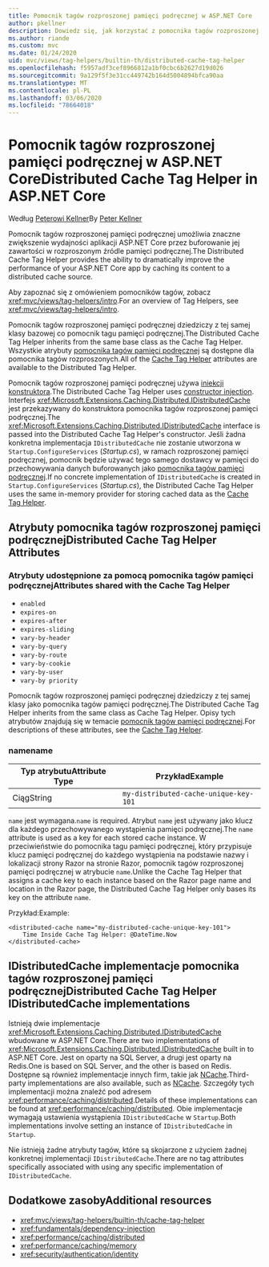 ```yaml
---
title: Pomocnik tagów rozproszonej pamięci podręcznej w ASP.NET Core
author: pkellner
description: Dowiedz się, jak korzystać z pomocnika tagów rozproszonej pamięci podręcznej.
ms.author: riande
ms.custom: mvc
ms.date: 01/24/2020
uid: mvc/views/tag-helpers/builtin-th/distributed-cache-tag-helper
ms.openlocfilehash: f5957adf3cef8966812a1bf0cbc6b2627d19d026
ms.sourcegitcommit: 9a129f5f3e31cc449742b164d5004894bfca90aa
ms.translationtype: MT
ms.contentlocale: pl-PL
ms.lasthandoff: 03/06/2020
ms.locfileid: "78664018"
---
```

# <a name="distributed-cache-tag-helper-in-aspnet-core"></a><span data-ttu-id="bcffc-103">Pomocnik tagów rozproszonej pamięci podręcznej w ASP.NET Core</span><span class="sxs-lookup"><span data-stu-id="bcffc-103">Distributed Cache Tag Helper in ASP.NET Core</span></span>

<span data-ttu-id="bcffc-104">Według [Peterowi Kellner](https://peterkellner.net)</span><span class="sxs-lookup"><span data-stu-id="bcffc-104">By [Peter Kellner](https://peterkellner.net)</span></span>

<span data-ttu-id="bcffc-105">Pomocnik tagów rozproszonej pamięci podręcznej umożliwia znaczne zwiększenie wydajności aplikacji ASP.NET Core przez buforowanie jej zawartości w rozproszonym źródle pamięci podręcznej.</span><span class="sxs-lookup"><span data-stu-id="bcffc-105">The Distributed Cache Tag Helper provides the ability to dramatically improve the performance of your ASP.NET Core app by caching its content to a distributed cache source.</span></span>

<span data-ttu-id="bcffc-106">Aby zapoznać się z omówieniem pomocników tagów, zobacz <xref:mvc/views/tag-helpers/intro>.</span><span class="sxs-lookup"><span data-stu-id="bcffc-106">For an overview of Tag Helpers, see <xref:mvc/views/tag-helpers/intro>.</span></span>

<span data-ttu-id="bcffc-107">Pomocnik tagów rozproszonej pamięci podręcznej dziedziczy z tej samej klasy bazowej co pomocnik tagu pamięci podręcznej.</span><span class="sxs-lookup"><span data-stu-id="bcffc-107">The Distributed Cache Tag Helper inherits from the same base class as the Cache Tag Helper.</span></span> <span data-ttu-id="bcffc-108">Wszystkie atrybuty [pomocnika tagów pamięci podręcznej](xref:mvc/views/tag-helpers/builtin-th/cache-tag-helper) są dostępne dla pomocnika tagów rozproszonych.</span><span class="sxs-lookup"><span data-stu-id="bcffc-108">All of the [Cache Tag Helper](xref:mvc/views/tag-helpers/builtin-th/cache-tag-helper) attributes are available to the Distributed Tag Helper.</span></span>

<span data-ttu-id="bcffc-109">Pomocnik tagów rozproszonej pamięci podręcznej używa [iniekcji konstruktora](xref:fundamentals/dependency-injection#constructor-injection-behavior).</span><span class="sxs-lookup"><span data-stu-id="bcffc-109">The Distributed Cache Tag Helper uses [constructor injection](xref:fundamentals/dependency-injection#constructor-injection-behavior).</span></span> <span data-ttu-id="bcffc-110">Interfejs <xref:Microsoft.Extensions.Caching.Distributed.IDistributedCache> jest przekazywany do konstruktora pomocnika tagów rozproszonej pamięci podręcznej.</span><span class="sxs-lookup"><span data-stu-id="bcffc-110">The <xref:Microsoft.Extensions.Caching.Distributed.IDistributedCache> interface is passed into the Distributed Cache Tag Helper's constructor.</span></span> <span data-ttu-id="bcffc-111">Jeśli żadna konkretna implementacja `IDistributedCache` nie zostanie utworzona w `Startup.ConfigureServices` (*Startup.cs*), w ramach rozproszonej pamięci podręcznej, pomocnik będzie używać tego samego dostawcy w pamięci do przechowywania danych buforowanych jako [pomocnika tagów pamięci podręcznej](xref:mvc/views/tag-helpers/builtin-th/cache-tag-helper).</span><span class="sxs-lookup"><span data-stu-id="bcffc-111">If no concrete implementation of `IDistributedCache` is created in `Startup.ConfigureServices` (*Startup.cs*), the Distributed Cache Tag Helper uses the same in-memory provider for storing cached data as the [Cache Tag Helper](xref:mvc/views/tag-helpers/builtin-th/cache-tag-helper).</span></span>

## <a name="distributed-cache-tag-helper-attributes"></a><span data-ttu-id="bcffc-112">Atrybuty pomocnika tagów rozproszonej pamięci podręcznej</span><span class="sxs-lookup"><span data-stu-id="bcffc-112">Distributed Cache Tag Helper Attributes</span></span>

### <a name="attributes-shared-with-the-cache-tag-helper"></a><span data-ttu-id="bcffc-113">Atrybuty udostępnione za pomocą pomocnika tagów pamięci podręcznej</span><span class="sxs-lookup"><span data-stu-id="bcffc-113">Attributes shared with the Cache Tag Helper</span></span>

* `enabled`
* `expires-on`
* `expires-after`
* `expires-sliding`
* `vary-by-header`
* `vary-by-query`
* `vary-by-route`
* `vary-by-cookie`
* `vary-by-user`
* `vary-by priority`

<span data-ttu-id="bcffc-114">Pomocnik tagów rozproszonej pamięci podręcznej dziedziczy z tej samej klasy jako pomocnika tagów pamięci podręcznej.</span><span class="sxs-lookup"><span data-stu-id="bcffc-114">The Distributed Cache Tag Helper inherits from the same class as Cache Tag Helper.</span></span> <span data-ttu-id="bcffc-115">Opisy tych atrybutów znajdują się w temacie [pomocnik tagów pamięci podręcznej](xref:mvc/views/tag-helpers/builtin-th/cache-tag-helper).</span><span class="sxs-lookup"><span data-stu-id="bcffc-115">For descriptions of these attributes, see the [Cache Tag Helper](xref:mvc/views/tag-helpers/builtin-th/cache-tag-helper).</span></span>

### <a name="name"></a><span data-ttu-id="bcffc-116">name</span><span class="sxs-lookup"><span data-stu-id="bcffc-116">name</span></span>

| <span data-ttu-id="bcffc-117">Typ atrybutu</span><span class="sxs-lookup"><span data-stu-id="bcffc-117">Attribute Type</span></span> | <span data-ttu-id="bcffc-118">Przykład</span><span class="sxs-lookup"><span data-stu-id="bcffc-118">Example</span></span>                               |
| -------------- | ------------------------------------- |
| <span data-ttu-id="bcffc-119">Ciąg</span><span class="sxs-lookup"><span data-stu-id="bcffc-119">String</span></span>         | `my-distributed-cache-unique-key-101` |

<span data-ttu-id="bcffc-120">`name` jest wymagana.</span><span class="sxs-lookup"><span data-stu-id="bcffc-120">`name` is required.</span></span> <span data-ttu-id="bcffc-121">Atrybut `name` jest używany jako klucz dla każdego przechowywanego wystąpienia pamięci podręcznej.</span><span class="sxs-lookup"><span data-stu-id="bcffc-121">The `name` attribute is used as a key for each stored cache instance.</span></span> <span data-ttu-id="bcffc-122">W przeciwieństwie do pomocnika tagu pamięci podręcznej, który przypisuje klucz pamięci podręcznej do każdego wystąpienia na podstawie nazwy i lokalizacji strony Razor na stronie Razor, pomocnik tagów rozproszonej pamięci podręcznej w atrybucie `name`.</span><span class="sxs-lookup"><span data-stu-id="bcffc-122">Unlike the Cache Tag Helper that assigns a cache key to each instance based on the Razor page name and location in the Razor page, the Distributed Cache Tag Helper only bases its key on the attribute `name`.</span></span>

<span data-ttu-id="bcffc-123">Przykład:</span><span class="sxs-lookup"><span data-stu-id="bcffc-123">Example:</span></span>

```cshtml
<distributed-cache name="my-distributed-cache-unique-key-101">
    Time Inside Cache Tag Helper: @DateTime.Now
</distributed-cache>
```

## <a name="distributed-cache-tag-helper-idistributedcache-implementations"></a><span data-ttu-id="bcffc-124">IDistributedCache implementacje pomocnika tagów rozproszonej pamięci podręcznej</span><span class="sxs-lookup"><span data-stu-id="bcffc-124">Distributed Cache Tag Helper IDistributedCache implementations</span></span>

<span data-ttu-id="bcffc-125">Istnieją dwie implementacje <xref:Microsoft.Extensions.Caching.Distributed.IDistributedCache> wbudowane w ASP.NET Core.</span><span class="sxs-lookup"><span data-stu-id="bcffc-125">There are two implementations of <xref:Microsoft.Extensions.Caching.Distributed.IDistributedCache> built in to ASP.NET Core.</span></span> <span data-ttu-id="bcffc-126">Jest on oparty na SQL Server, a drugi jest oparty na Redis.</span><span class="sxs-lookup"><span data-stu-id="bcffc-126">One is based on SQL Server, and the other is based on Redis.</span></span> <span data-ttu-id="bcffc-127">Dostępne są również implementacje innych firm, takie jak [NCache](http://www.alachisoft.com/ncache/aspnet-core-idistributedcache-ncache.html).</span><span class="sxs-lookup"><span data-stu-id="bcffc-127">Third-party implementations are also available, such as [NCache](http://www.alachisoft.com/ncache/aspnet-core-idistributedcache-ncache.html).</span></span> <span data-ttu-id="bcffc-128">Szczegóły tych implementacji można znaleźć pod adresem <xref:performance/caching/distributed>.</span><span class="sxs-lookup"><span data-stu-id="bcffc-128">Details of these implementations can be found at <xref:performance/caching/distributed>.</span></span> <span data-ttu-id="bcffc-129">Obie implementacje wymagają ustawienia wystąpienia `IDistributedCache` w `Startup`.</span><span class="sxs-lookup"><span data-stu-id="bcffc-129">Both implementations involve setting an instance of `IDistributedCache` in `Startup`.</span></span>

<span data-ttu-id="bcffc-130">Nie istnieją żadne atrybuty tagów, które są skojarzone z użyciem żadnej konkretnej implementacji `IDistributedCache`.</span><span class="sxs-lookup"><span data-stu-id="bcffc-130">There are no tag attributes specifically associated with using any specific implementation of `IDistributedCache`.</span></span>

## <a name="additional-resources"></a><span data-ttu-id="bcffc-131">Dodatkowe zasoby</span><span class="sxs-lookup"><span data-stu-id="bcffc-131">Additional resources</span></span>

* <xref:mvc/views/tag-helpers/builtin-th/cache-tag-helper>
* <xref:fundamentals/dependency-injection>
* <xref:performance/caching/distributed>
* <xref:performance/caching/memory>
* <xref:security/authentication/identity>
